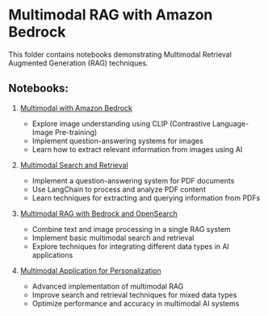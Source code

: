# Multimodal RAG with Amazon Bedrock

This folder contains notebooks demonstrating Multimodal Retrieval Augmented Generation (RAG) techniques.

## Notebooks:

1. [Multimodal with Amazon Bedrock](01_Bedrock_Multimodal.ipynb)
   - Explore image understanding using CLIP (Contrastive Language-Image Pre-training)
   - Implement question-answering systems for images
   - Learn how to extract relevant information from images using AI

2. [Multimodal Search and Retrieval](02_Bedrock_Multimodal_Search_Retrieval.ipynb)
   - Implement a question-answering system for PDF documents
   - Use LangChain to process and analyze PDF content
   - Learn techniques for extracting and querying information from PDFs

3. [Multimodal RAG with Bedrock and OpenSearch](03_Bedrock_Multimodal_RAG.ipynb)
   - Combine text and image processing in a single RAG system
   - Implement basic multimodal search and retrieval
   - Explore techniques for integrating different data types in AI applications

4. [Multimodal Application for Personalization](04_Multimodal_App_Personalization.ipynb)
   - Advanced implementation of multimodal RAG
   - Improve search and retrieval techniques for mixed data types
   - Optimize performance and accuracy in multimodal AI systems